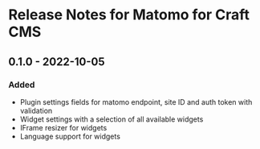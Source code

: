 # Release Notes for Matomo for Craft CMS

## 0.1.0 - 2022-10-05
### Added
- Plugin settings fields for matomo endpoint, site ID and auth token with validation
- Widget settings with a selection of all available widgets
- IFrame resizer for widgets
- Language support for widgets